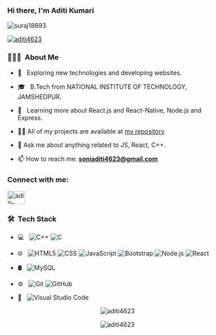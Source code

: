 ### Hi there, I'm Aditi Kumari 


<p align="left"> <img src="https://komarev.com/ghpvc/?username=aditi4623&label=Profile%20views&color=0e75b6&style=flat" alt="suraj18893" /> </p>

<p align="left"> <a href="https://github.com/ryo-ma/github-profile-trophy"><img src="https://github-profile-trophy.vercel.app/?username=aditi4623&theme=onedark" alt="aditi4623" /></a> </p>


<h3> 👨🏻‍💻 &nbsp;About Me </h3>

- 🤔 &nbsp; Exploring new technologies and developing websites.

- 🎓 &nbsp; B.Tech from NATIONAL INSTITUTE OF TECHNOLOGY, JAMSHEDPUR.

- 🌱 &nbsp; Learning more about React.js and React-Native, Node.js and Express.

- 👨‍💻 All of my projects are available at [my repository](https://github.com/aditi4623?tab=repositories)

- 💬 Ask me about anything related to JS, React, C++.

- 📫 How to reach me: **soniaditi4623@gmail.com**



<h3 align="left">Connect with me:</h3>
<p align="left">
<a href="https://www.linkedin.com/in/aditi-kumari12/" target="blank"><img align="center" src="https://raw.githubusercontent.com/rahuldkjain/github-profile-readme-generator/master/src/images/icons/Social/linked-in-alt.svg" alt="aditi-kumari12" height="30" width="40" /></a>

<h3> 🛠 &nbsp;Tech Stack</h3>

- 💻 &nbsp;
  ![C++](https://img.shields.io/badge/-C++-333333?style=flat&logo=C%2B%2B&logoColor=00599C)
  ![C](https://img.shields.io/badge/-C-333333?style=flat&logo=C%2B%2B&logoColor=00599C)
  
- 🌐 &nbsp;
  ![HTML5](https://img.shields.io/badge/-HTML5-333333?style=flat&logo=HTML5)
  ![CSS](https://img.shields.io/badge/-CSS-333333?style=flat&logo=CSS3&logoColor=1572B6)
  ![JavaScript](https://img.shields.io/badge/-JavaScript-333333?style=flat&logo=javascript)
  ![Bootstrap](https://img.shields.io/badge/-Bootstrap-333333?style=flat&logo=bootstrap&logoColor=563D7C)
  ![Node.js](https://img.shields.io/badge/-Node.js-333333?style=flat&logo=node.js)
  ![React](https://img.shields.io/badge/-React-333333?style=flat&logo=react)
- 🛢 &nbsp;
  ![MySQL](https://img.shields.io/badge/-MySQL-333333?style=flat&logo=mysql)
- ⚙️ &nbsp;
  ![Git](https://img.shields.io/badge/-Git-333333?style=flat&logo=git)
  ![GitHub](https://img.shields.io/badge/-GitHub-333333?style=flat&logo=github)
- 🔧 &nbsp;
  ![Visual Studio Code](https://img.shields.io/badge/-Visual%20Studio%20Code-333333?style=flat&logo=visual-studio-code&logoColor=007ACC)




<p align="center"><img src="https://github-readme-stats.vercel.app/api?username=aditi4623&show_icons=true&locale=en&count_private=true&theme=dark" alt="aditi4623" /></p>

<p align="center"> <img src="https://github-readme-streak-stats.herokuapp.com/?user=aditi4623&theme=dark" alt="aditi4623" /> </p>
